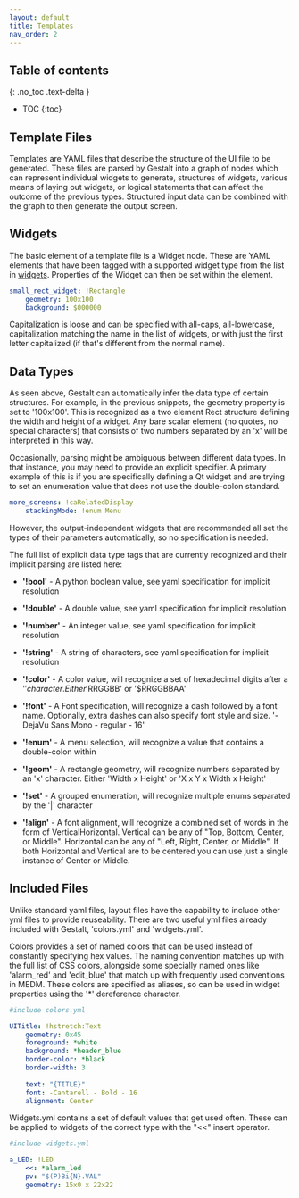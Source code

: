 ```yaml
---
layout: default
title: Templates
nav_order: 2
---
```


## Table of contents
{: .no_toc .text-delta }

- TOC
{:toc}


## Template Files

Templates are YAML files that describe the structure of the UI file to be generated.
These files are parsed by Gestalt into a graph of nodes which can represent individual
widgets to generate, structures of widgets, various means of laying out widgets, or
logical statements that can affect the outcome of the previous types. Structured input 
data can be combined with the graph to then generate the output screen.


## Widgets

The basic element of a template file is a Widget node. These are YAML elements that
have been tagged with a supported widget type from the list in [widgets](nodes/Widgets.md). 
Properties of the Widget can then be set within the element.

```yaml 
small_rect_widget: !Rectangle
    geometry: 100x100
    background: $000000
```

Capitalization is loose and can be specified with all-caps, all-lowercase, capitalization 
matching the name in the list of widgets, or with just the first letter capitalized (if 
that's different from the normal name).


## Data Types

As seen above, Gestalt can automatically infer the data type of certain structures.
For example, in the previous snippets, the geometry property is set to '100x100'. 
This is recognized as a two element Rect structure defining the width and height of 
a widget. Any bare scalar element (no quotes, no special characters) that consists 
of two numbers separated by an 'x' will be interpreted in this way. 

Occasionally, parsing might be ambiguous between different data types. In that instance,
you may need to provide an explicit specifier. A primary example of this is if you are
specifically defining a Qt widget and are trying to set an enumeration value that does 
not use the double-colon standard.

```yaml
more_screens: !caRelatedDisplay
    stackingMode: !enum Menu   
```

However, the output-independent widgets that are recommended all set the types of their
parameters automatically, so no specification is needed.

The full list of explicit data type tags that are currently recognized and their 
implicit parsing are listed here:


* **'!bool'** - A python boolean value, see yaml specification for implicit resolution

* **'!double'** - A double value, see yaml specification for implicit resolution

* **'!number'** - An integer value, see yaml specification for implicit resolution

* **'!string'** - A string of characters, see yaml specification for implicit resolution

* **'!color'** - A color value, will recognize a set of hexadecimal digits after a '$'
character. Either '$RRGGBB' or '$RRGGBBAA'

* **'!font'** - A Font specification, will recognize a dash followed by a font name.
Optionally, extra dashes can also specify font style and size. '-DejaVu Sans Mono - regular - 16'

* **'!enum'** - A menu selection, will recognize a value that contains a double-colon within

* **'!geom'** - A rectangle geometry, will recognize numbers separated by an 'x' character.
Either 'Width x Height' or 'X x Y x Width x Height'

* **'!set'** - A grouped enumeration, will recognize multiple enums separated by the '|'
character

* **'!align'** - A font alignment, will recognize a combined set of words in the form of
VerticalHorizontal. Vertical can be any of "Top, Bottom, Center, or Middle". Horizontal can
be any of "Left, Right, Center, or Middle". If both Horizontal and Vertical are to be centered
you can use just a single instance of Center or Middle.


## Included Files

Unlike standard yaml files, layout files have the capability to include other yml
files to provide reuseability. There are two useful yml files already included with
Gestalt, 'colors.yml' and 'widgets.yml'.

Colors provides a set of named colors that can be used instead of constantly specifying
hex values. The naming convention matches up with the full list of CSS colors, alongside
some specially named ones like 'alarm_red' and 'edit_blue' that match up with frequently
used conventions in MEDM. These colors are specified as aliases, so can be used in
widget properties using the '*' dereference character.

```yaml
#include colors.yml

UITitle: !hstretch:Text
    geometry: 0x45
    foreground: *white
    background: *header_blue
    border-color: *black
    border-width: 3
            
    text: "{TITLE}"
    font: -Cantarell - Bold - 16
    alignment: Center
```

Widgets.yml contains a set of default values that get used often. These can be applied to widgets
of the correct type with the "<<" insert operator.

```yaml
#include widgets.yml

a_LED: !LED
    <<: *alarm_led
    pv: "$(P)Bi{N}.VAL"                   
    geometry: 15x0 x 22x22
```

